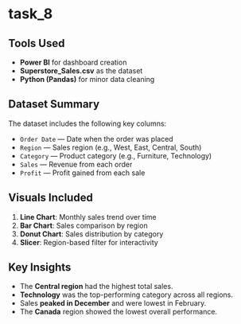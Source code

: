 # task_8

##  Tools Used
- **Power BI** for dashboard creation  
- **Superstore_Sales.csv** as the dataset  
- **Python (Pandas)** for minor data cleaning

##  Dataset Summary
The dataset includes the following key columns:
- `Order Date` — Date when the order was placed  
- `Region` — Sales region (e.g., West, East, Central, South)  
- `Category` — Product category (e.g., Furniture, Technology)  
- `Sales` — Revenue from each order  
- `Profit` — Profit gained from each sale

##  Visuals Included
1. **Line Chart**: Monthly sales trend over time  
2. **Bar Chart**: Sales comparison by region  
3. **Donut Chart**: Sales distribution by category  
4. **Slicer**: Region-based filter for interactivity

##  Key Insights
- The **Central region** had the highest total sales.
- **Technology** was the top-performing category across all regions.
- Sales **peaked in December** and were lowest in February.
- The **Canada** region showed the lowest overall performance.


